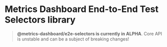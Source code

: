 # Metrics Dashboard End-to-End Test Selectors library

> **@metrics-dashboard/e2e-selectors is currently in ALPHA**. Core API is unstable and can be a subject of breaking changes!
